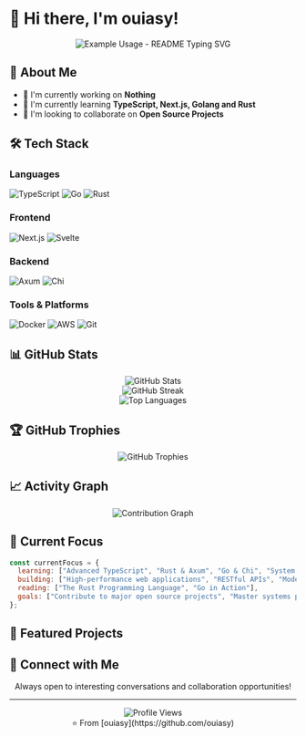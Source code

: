 # 👋 Hi there, I'm ouiasy!

<div align="center">
  <img src="https://readme-typing-svg.herokuapp.com/?lines=Always+learning+new+things&font=Fira%20Code&center=true&width=380&height=50&duration=4000&pause=1000" alt="Example Usage - README Typing SVG">
</div>

## 🚀 About Me

- 🔭 I'm currently working on **Nothing**
- 🌱 I'm currently learning **TypeScript, Next.js, Golang and Rust**
- 👯 I'm looking to collaborate on **Open Source Projects** 

## 🛠️ Tech Stack

### Languages
![TypeScript](https://img.shields.io/badge/-TypeScript-3178C6?style=flat-square&logo=typescript&logoColor=white)
![Go](https://img.shields.io/badge/-Go-00ADD8?style=flat-square&logo=go&logoColor=white)
![Rust](https://img.shields.io/badge/-Rust-000000?style=flat-square&logo=rust&logoColor=white)

### Frontend
![Next.js](https://img.shields.io/badge/-Next.js-000000?style=flat-square&logo=next.js&logoColor=white)
![Svelte](https://img.shields.io/badge/-Svelte-FF3E00?style=flat-square&logo=svelte&logoColor=white)

### Backend
![Axum](https://img.shields.io/badge/-Axum-000000?style=flat-square&logo=rust&logoColor=white)
![Chi](https://img.shields.io/badge/-Chi-00ADD8?style=flat-square&logo=go&logoColor=white)

### Tools & Platforms
![Docker](https://img.shields.io/badge/-Docker-2496ED?style=flat-square&logo=docker&logoColor=white)
![AWS](https://img.shields.io/badge/-AWS-232F3E?style=flat-square&logo=amazon-aws&logoColor=white)
![Git](https://img.shields.io/badge/-Git-F05032?style=flat-square&logo=git&logoColor=white)

## 📊 GitHub Stats

<div align="center">
  <img src="https://github-readme-stats.vercel.app/api?username=ouiasy&show_icons=true&theme=radical&hide_border=true&include_all_commits=true&count_private=true" alt="GitHub Stats" />
</div>

<div align="center">
  <img src="https://github-readme-streak-stats.herokuapp.com/?user=ouiasy&theme=radical&hide_border=true" alt="GitHub Streak" />
</div>

<div align="center">
  <img src="https://github-readme-stats.vercel.app/api/top-langs/?username=ouiasy&theme=radical&hide_border=true&include_all_commits=true&count_private=true&layout=compact" alt="Top Languages" />
</div>

## 🏆 GitHub Trophies
<div align="center">
  <img src="https://github-profile-trophy.vercel.app/?username=ouiasy&theme=radical&no-frame=true&no-bg=false&margin-w=4" alt="GitHub Trophies" />
</div>

## 📈 Activity Graph
<div align="center">
  <img src="https://github-readme-activity-graph.vercel.app/graph?username=ouiasy&theme=react-dark&hide_border=true" alt="Contribution Graph" />
</div>

## 🎯 Current Focus

```javascript
const currentFocus = {
  learning: ["Advanced TypeScript", "Rust & Axum", "Go & Chi", "System Design"],
  building: ["High-performance web applications", "RESTful APIs", "Modern UI with Svelte"],
  reading: ["The Rust Programming Language", "Go in Action"],
  goals: ["Contribute to major open source projects", "Master systems programming"]
};
```

## 🌟 Featured Projects



## 🤝 Connect with Me

<div align="center">
  <p>Always open to interesting conversations and collaboration opportunities!</p>
</div>

---

<div align="center">
  <img src="https://komarev.com/ghpvc/?username=ouiasy&label=Profile%20views&color=0e75b6&style=flat" alt="Profile Views" />
</div>

<div align="center">
  ⭐️ From [ouiasy](https://github.com/ouiasy)
</div>
